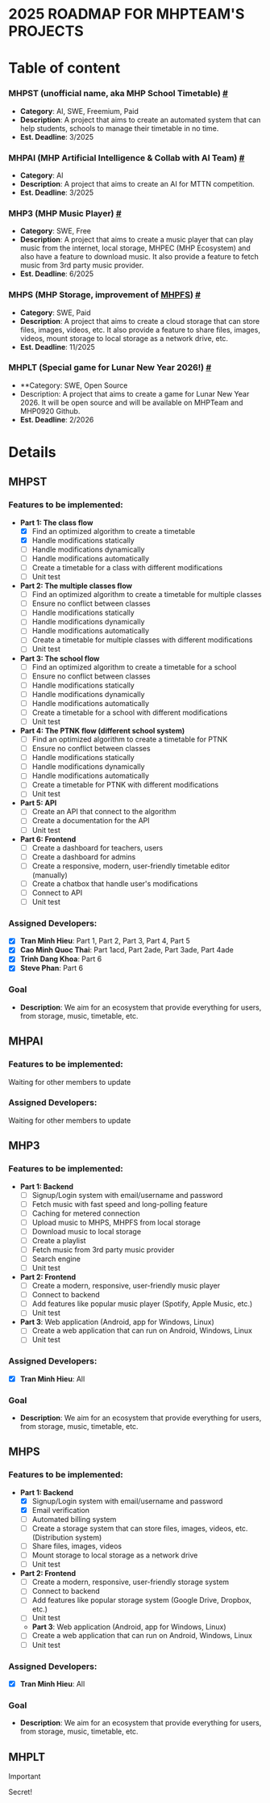 # 2025 ROADMAP FOR MHPTEAM'S PROJECTS

# Table of content
### MHPST (unofficial name, aka MHP School Timetable) [#](#mhpst)
- **Category**: AI, SWE, Freemium, Paid
- **Description**: A project that aims to create an automated system that can help students, schools to manage their timetable in no time.
- **Est. Deadline**: 3/2025
### MHPAI (MHP Artificial Intelligence & Collab with AI Team) [#](#mhpai)
- **Category**: AI
- **Description**: A project that aims to create an AI for MTTN competition.
- **Est. Deadline**: 3/2025
### MHP3 (MHP Music Player) [#](#mhp3)
- **Category**: SWE, Free
- **Description**: A project that aims to create a music player that can play music from the internet, local storage, MHPEC (MHP Ecosystem) and also have a feature to download music. It also provide a feature to fetch music from 3rd party music provider.
- **Est. Deadline**: 6/2025
### MHPS (MHP Storage, improvement of [MHPFS](https://fs.mhpteam.dev)) [#](#mhps)
- **Category**: SWE, Paid
- **Description**: A project that aims to create a cloud storage that can store files, images, videos, etc. It also provide a feature to share files, images, videos, mount storage to local storage as a network drive, etc.
- **Est. Deadline**: 11/2025
### MHPLT (Special game for Lunar New Year 2026!) [#](#mhplt)
- **Category: SWE, Open Source
- Description: A project that aims to create a game for Lunar New Year 2026. It will be open source and will be available on MHPTeam and MHP0920 Github.
- **Est. Deadline**: 2/2026
# Details
## MHPST
### Features to be implemented:
  - **Part 1: The class flow**
    - [x] Find an optimized algorithm to create a timetable
    - [x] Handle modifications statically
    - [ ] Handle modifications dynamically
    - [ ] Handle modifications automatically
    - [ ] Create a timetable for a class with different modifications
    - [ ] Unit test
  - **Part 2: The multiple classes flow**
    - [ ] Find an optimized algorithm to create a timetable for multiple classes
    - [ ] Ensure no conflict between classes
    - [ ] Handle modifications statically
    - [ ] Handle modifications dynamically
    - [ ] Handle modifications automatically
    - [ ] Create a timetable for multiple classes with different modifications
    - [ ] Unit test
  - **Part 3: The school flow**
    - [ ] Find an optimized algorithm to create a timetable for a school
    - [ ] Ensure no conflict between classes
    - [ ] Handle modifications statically
    - [ ] Handle modifications dynamically
    - [ ] Handle modifications automatically
    - [ ] Create a timetable for a school with different modifications
    - [ ] Unit test
  - **Part 4: The PTNK flow (different school system)**
    - [ ] Find an optimized algorithm to create a timetable for PTNK
    - [ ] Ensure no conflict between classes
    - [ ] Handle modifications statically
    - [ ] Handle modifications dynamically
    - [ ] Handle modifications automatically
    - [ ] Create a timetable for PTNK with different modifications
    - [ ] Unit test
  - **Part 5: API**
    - [ ] Create an API that connect to the algorithm
    - [ ] Create a documentation for the API
    - [ ] Unit test
  - **Part 6: Frontend**
    - [ ] Create a dashboard for teachers, users
    - [ ] Create a dashboard for admins
    - [ ] Create a responsive, modern, user-friendly timetable editor (manually)
    - [ ] Create a chatbox that handle user's modifications
    - [ ] Connect to API
    - [ ] Unit test
### Assigned Developers:
  - [x] **Tran Minh Hieu**: Part 1, Part 2, Part 3, Part 4, Part 5
  - [x] **Cao Minh Quoc Thai**: Part 1acd, Part 2ade, Part 3ade, Part 4ade
  - [x] **Trinh Dang Khoa**: Part 6
  - [x] **Steve Phan**: Part 6
### Goal
- **Description**: We aim for an ecosystem that provide everything for users, from storage, music, timetable, etc.
## MHPAI
### **Features to be implemented**:
  Waiting for other members to update
### **Assigned Developers**:
  Waiting for other members to update
## MHP3
### **Features to be implemented**:
  - **Part 1: Backend**
    - [ ] Signup/Login system with email/username and password
    - [ ] Fetch music with fast speed and long-polling feature
    - [ ] Caching for metered connection
    - [ ] Upload music to MHPS, MHPFS from local storage
    - [ ] Download music to local storage
    - [ ] Create a playlist
    - [ ] Fetch music from 3rd party music provider
    - [ ] Search engine
    - [ ] Unit test
  - **Part 2: Frontend**
    - [ ] Create a modern, responsive, user-friendly music player
    - [ ] Connect to backend
    - [ ] Add features like popular music player (Spotify, Apple Music, etc.)
    - [ ] Unit test
  - **Part 3**: Web application (Android, app for Windows, Linux)
    - [ ] Create a web application that can run on Android, Windows, Linux
    - [ ] Unit test
### **Assigned Developers**:
  - [x] **Tran Minh Hieu**: All
### Goal
  - **Description**: We aim for an ecosystem that provide everything for users, from storage, music, timetable, etc.
## MHPS
### **Features to be implemented**:
  - **Part 1: Backend**
    - [x] Signup/Login system with email/username and password
    - [x] Email verification
    - [ ] Automated billing system
    - [ ] Create a storage system that can store files, images, videos, etc. (Distribution system)
    - [ ] Share files, images, videos
    - [ ] Mount storage to local storage as a network drive
    - [ ] Unit test
  - **Part 2: Frontend**
    - [ ] Create a modern, responsive, user-friendly storage system
    - [ ] Connect to backend
    - [ ] Add features like popular storage system (Google Drive, Dropbox, etc.)
    - [ ] Unit test
    - **Part 3**: Web application (Android, app for Windows, Linux)
    - [ ] Create a web application that can run on Android, Windows, Linux
    - [ ] Unit test
### **Assigned Developers**:
  - [x] **Tran Minh Hieu**: All
### Goal
  - **Description**: We aim for an ecosystem that provide everything for users, from storage, music, timetable, etc.
## MHPLT
> [!IMPORTANT]
> Secret!